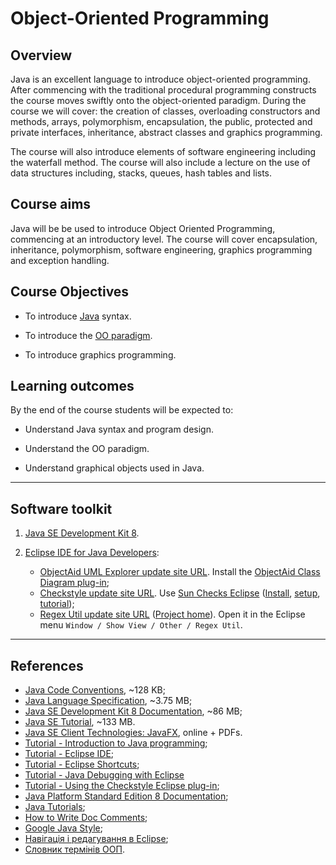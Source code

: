# Object-Oriented Programming

## Overview
Java is an excellent language to introduce object-oriented programming. After commencing with the traditional procedural programming constructs the course moves swiftly onto the object-oriented paradigm. During the course we will cover: the creation of classes, overloading constructors and methods, arrays, polymorphism, encapsulation, the public, protected and private interfaces, inheritance, abstract classes and graphics programming.

The course will also introduce elements of software engineering including the waterfall method. The course will also include a lecture on the use of data structures including, stacks, queues, hash tables and lists.

## Course aims
Java will be be used to introduce Object Oriented Programming, commencing at an introductory level. The course will cover encapsulation, inheritance, polymorphism, software engineering, graphics programming and exception handling.

## Course Objectives

- To introduce [Java](https://en.wikipedia.org/wiki/Java_(programming_language)) syntax.

- To introduce the [OO paradigm](https://en.wikipedia.org/wiki/Object-oriented_programming).

- To introduce graphics programming.

## Learning outcomes

By the end of the course students will be expected to:

- Understand Java syntax and program design.

- Understand the OO paradigm.

- Understand graphical objects used in Java.

---

<span id="soft"></span>
## Software toolkit

1. [Java SE Development Kit 8](http://www.oracle.com/technetwork/java/javase/downloads/jdk8-downloads-2133151.html).

2. [Eclipse IDE for Java Developers](http://www.eclipse.org/downloads/eclipse-packages/):
	- [ObjectAid UML Explorer update site URL](http://www.objectaid.com/update/current/). Install the [ObjectAid Class Diagram plug-in](http://www.objectaid.com/class-diagram);
	- [Checkstyle update site URL](http://eclipse-cs.sourceforge.net/update). Use [Sun Checks Eclipse](http://www.vogella.com/tutorials/Checkstyle/article.html#installation) ([Install](http://eclipse-cs.sourceforge.net/#!/install), [setup](http://eclipse-cs.sourceforge.net/#!/project-setup), [tutorial](http://www.vogella.com/tutorials/Checkstyle/article.html));
	- [Regex Util update site URL](http://regex-util.sourceforge.net/update/) ([Project home](http://myregexp.com/eclipsePlugin.html)). Open it in the Eclipse menu `Window / Show View / Other / Regex Util`.
	
---

<span id="references"></span>
## References

- [Java Code Conventions](http://www.oracle.com/technetwork/java/codeconventions-150003.pdf), ~128 KB;
- [Java Language Specification](http://docs.oracle.com/javase/specs/jls/se8/jls8.pdf), ~3.75 MB;
- [Java SE Development Kit 8 Documentation](http://www.oracle.com/technetwork/java/javase/documentation/jdk8-doc-downloads-2133158.html), ~86 MB;
- [Java SE Tutorial](http://www.oracle.com/technetwork/java/javase/java-tutorial-downloads-2005894.html), ~133 MB.
- [Java SE Client Technologies: JavaFX](http://docs.oracle.com/javase/8/javase-clienttechnologies.htm), online + PDFs.
- [Tutorial - Introduction to Java programming](http://www.vogella.com/tutorials/JavaIntroduction/article.html);
- [Tutorial - Eclipse IDE](http://www.vogella.com/tutorials/Eclipse/article.html);
- [Tutorial - Eclipse Shortcuts](http://www.vogella.com/tutorials/EclipseShortcuts/article.html);
- [Tutorial - Java Debugging with Eclipse](http://www.vogella.com/tutorials/EclipseDebugging/article.html)
- [Tutorial - Using the Checkstyle Eclipse plug-in](http://www.vogella.com/tutorials/Checkstyle/article.html);
- [Java Platform Standard Edition 8 Documentation](http://docs.oracle.com/javase/8/docs/);
- [Java Tutorials](http://docs.oracle.com/javase/tutorial/index.html);
- [How to Write Doc Comments](http://www.oracle.com/technetwork/java/javase/documentation/index-137868.html);
- [Google Java Style](http://google-styleguide.googlecode.com/svn/trunk/javaguide.html);
- [Навігація і редагування в Eclipse](http://habrahabr.ru/post/168223/);
- [Словник термінів ООП](http://vmk.ugatu.ac.ru/book/buch/glossary.htm).

